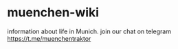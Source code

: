 # muenchen-wiki
information about life in Munich. join our chat on telegram https://t.me/muenchentraktor

